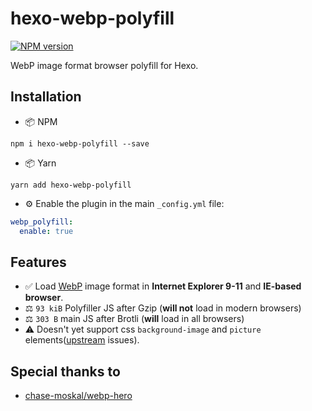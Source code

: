 # hexo-webp-polyfill
[![NPM version](https://badge.fury.io/js/hexo-webp-polyfill.svg)](https://www.npmjs.com/package/hexo-webp-polyfill)

WebP image format browser polyfill for Hexo.

## Installation
- 📦 NPM
```
npm i hexo-webp-polyfill --save
```

- 📦 Yarn
```
yarn add hexo-webp-polyfill
```

- ⚙️ Enable the plugin in the main ``_config.yml`` file:
```yaml
webp_polyfill:
  enable: true
```

## Features
- ✅ Load [WebP](https://developers.google.com/speed/webp) image format in **Internet Explorer 9-11** and **IE-based browser**.
- ⚖️ ``93 kiB`` Polyfiller JS after Gzip (**will not** load in modern browsers)
- ⚖️ ``303 B`` main JS after Brotli (**will** load in all browsers)
- ⚠️ Doesn't yet support css ``background-image`` and ``picture`` elements([upstream](https://github.com/chase-moskal/webp-hero) issues).

## Special thanks to
* [chase-moskal/webp-hero](https://github.com/chase-moskal/webp-hero)
